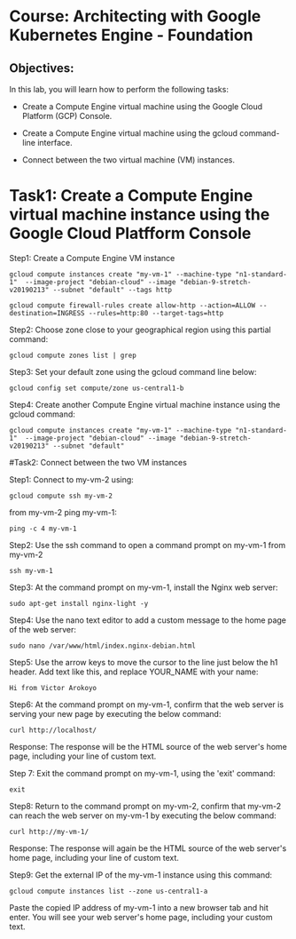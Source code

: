 # Course: Architecting with Google Kubernetes Engine - Foundation

## Objectives:


In this lab, you will learn how to perform the following tasks:

 - Create a Compute Engine virtual machine using the Google Cloud Platform (GCP) Console.

 - Create a Compute Engine virtual machine using the gcloud command-line interface.

 - Connect between the two virtual machine (VM) instances.

# Task1: Create a Compute Engine virtual machine instance using the Google Cloud Platfform Console

Step1:  Create a Compute Engine VM instance 

	gcloud compute instances create "my-vm-1" --machine-type "n1-standard-1"  --image-project "debian-cloud" --image "debian-9-stretch-v20190213" --subnet "default" --tags http

	gcloud compute firewall-rules create allow-http --action=ALLOW --destination=INGRESS --rules=http:80 --target-tags=http

Step2: Choose zone close to your geographical region using this partial command:

	gcloud compute zones list | grep

Step3: Set your default zone using the gcloud command line below:

	gcloud config set compute/zone us-central1-b

Step4: Create another Compute Engine virtual machine instance using the gcloud command: 

	gcloud compute instances create "my-vm-1" --machine-type "n1-standard-1"  --image-project "debian-cloud" --image "debian-9-stretch-v20190213" --subnet "default"

#Task2: Connect between the two VM instances

Step1: Connect to my-vm-2 using:

	gcloud compute ssh my-vm-2

from  my-vm-2 ping my-vm-1:

	ping -c 4 my-vm-1

Step2: Use the ssh command to open a command prompt on my-vm-1 from my-vm-2

	ssh my-vm-1

Step3: At the command prompt on my-vm-1, install the Nginx web server:

	sudo apt-get install nginx-light -y

Step4: Use the nano text editor to add a custom message to the home page of the web server:

	sudo nano /var/www/html/index.nginx-debian.html

Step5: Use the arrow keys to move the cursor to the line just below the h1 header. Add text like this, and replace YOUR_NAME with your name:

	Hi from Victor Arokoyo

Step6: At the command prompt on my-vm-1, confirm that the web server is serving your new page by executing the below command:

	curl http://localhost/

Response: The response will be the HTML source of the web server's home page, including your line of custom text.

Step 7:  Exit the command prompt on my-vm-1, using the 'exit' command:

	exit

Step8: Return to the command prompt on my-vm-2, confirm that my-vm-2 can reach the web server on my-vm-1 by executing the below command:

	curl http://my-vm-1/

Response: The response will again be the HTML source of the web server's home page, including your line of custom text.


Step9:  Get the external IP of the my-vm-1 instance using this command:

	gcloud compute instances list --zone us-central1-a

Paste the copied IP address of my-vm-1 into a new browser tab and hit enter. You will see your web server's home page, including your custom text.

	

